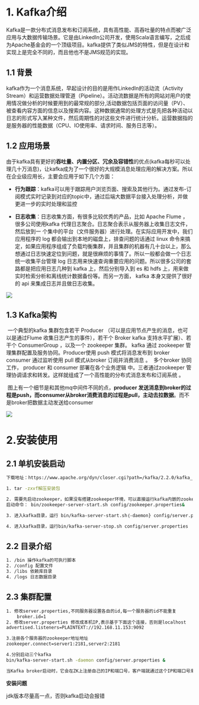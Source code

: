 # 1. Kafka介绍

​		Kafka是一款分布式消息发布和订阅系统，具有高性能、高吞吐量的特点而被广泛应用与大数据传输场景。它是由LinkedIn公司开发，使用Scala语言编写，之后成为Apache基金会的一个顶级项目。kafka提供了类似JMS的特性，但是在设计和实现上是完全不同的，而且他也不是JMS规范的实现。

## 1.1 背景

​		kafka作为一个消息系统，早起设计的目的是用作LinkedIn的活动流（Activity Stream）和运营数据处理管道（Pipeline）。活动流数据是所有的网站对用户的使用情况做分析的时候要用到的最常规的部分,活动数据包括页面的访问量（PV）、被查看内容方面的信息以及搜索内容。这种数据通常的处理方式是先把各种活动以日志的形式写入某种文件，然后周期性的对这些文件进行统计分析。运营数据指的是服务器的性能数据（CPU、IO使用率、请求时间、服务日志等）。



## 1.2 应用场景

​	   由于kafka具有更好的**吞吐量、内置分区、冗余及容错性**的优点(kafka每秒可以处理几十万消息)，让kafka成为了一个很好的大规模消息处理应用的解决方案。所以在企业级应用长，主要会应用于如下几个方面：

- **行为跟踪**：kafka可以用于跟踪用户浏览页面、搜索及其他行为。通过发布-订阅模式实时记录到对应的topic中，通过后端大数据平台接入处理分析，并做更进一步的实时处理和监控

- **日志收集**：日志收集方面，有很多比较优秀的产品，比如 Apache Flume ，很多公司使用kafka 代理日志聚合。日志聚合表示从服务器上收集日志文件，然后放到一 个集中的平台（文件服务器）进行处理。在实际应用开发中，我们应用程序的 log 都会输出到本地的磁盘上，排查问题的话通过 linux 命令来搞定，如果应用程序组成了负载均衡集群，并且集群的机器有几十台以上，那么想通过日志快速定位到问题，就是很麻烦的事情了。所以一般都会做一个日志统一收集平台管理 log 日志用来快速查询重要应用的问题。所以很多公司的套路都是把应用日志几种到 kafka 上，然后分别导入到 es 和 hdfs 上，用来做实时检索分析和离线统计数据备份等。而另一方面， kafka 本身又提供了很好的 api 来集成日志并且做日志收集。

![](http://ww1.sinaimg.cn/large/b8a27c2fgy1g4tzg6r8p1j20qk0jln6s.jpg)

## 1.3 Kafka架构

​		一个典型的kafka 集群包含若干 Producer （可以是应用节点产生的消息，也可以是通过Flume 收集日志产生的事件），若干个 Broker kafka 支持水平扩展）、若干个 ConsumerGroup ，以及一个 zookeeper 集群。 kafka 通过 zookeeper 管理集群配置及服务协同。Producer使用 push 模式将消息发布到 broker consumer 通过监听使用 pull 模式从broker 订阅并消费消息 。
​		多个broker 协同工作， producer 和 consumer 部署在各个业务逻辑 中。三者通过zookeeper 管理协调请求和转发。这样就组成了一个高性能的分布式消息发布和订阅系统 。

​	图上有一个细节是和其他mq中间件不同的点，**producer 发送消息到broker的过程是push，而consumer从broker消费消息的过程是pull，主动去拉数据**。而不是broker把数据主动发送给consumer

![](http://ww1.sinaimg.cn/large/b8a27c2fgy1g4tzkqgm2aj20q80dpdjl.jpg)

# 2.安装使用

## 2.1 单机安装启动

```bash
下载地址：https://www.apache.org/dyn/closer.cgi?path=/kafka/2.2.0/kafka_2.12-2.2.0.tgz

1. tar -zxvf解压安装包

2. 需要先启动zookeeper，如果没有搭建zookeeper环境，可以直接运行kafka内嵌的zookeeper
启动命令： bin/zookeeper-server-start.sh config/zookeeper.properties&

3. 进入kafka目录，运行 bin/kafka-server-start.sh｛-daemon} config/server.properties &

4. 进入kafka目录，运行bin/kafka-server-stop.sh config/server.properties
```

## 2.2 目录介绍

```bash
1. /bin 操作kafka的可执行脚本
2. /config 配置文件
3. /libs 依赖库目录
4. /logs 日志数据目录
```



## 2.3 集群配置

```bash
1. 修改server.properties,不同服务器设置各自的id,每一个服务器的id不能重复
	broker.id=1
2. 修改server.properties 修改成本机IP,表示基于下面这个连接，否则是localhost
advertised.listeners=PLAINTEXT://192.168.11.153:9092

3.注册各个服务器的zookeeper地址地址
zookeeper.connect=server1:2181,server2:2181

4.分别启动三个kafka
bin/kafka-server-start.sh -daemon config/server.properties &

当Kafka broker启动时，它会在ZK上注册自己的IP和端口号，客户端就通过这个IP和端口号来连接
```

**安装问题**

jdk版本尽量高一点，否则kafka启动会报错

